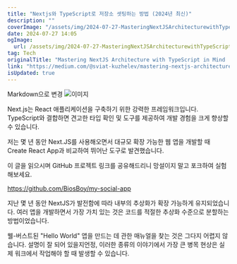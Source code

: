 ```yaml
---
title: "Nextjs와 TypeScript로 저장소 셋팅하는 방법 (2024년 최신)"
description: ""
coverImage: "/assets/img/2024-07-27-MasteringNextJSArchitecturewithTypeScriptinMindDesignAbstractions2024_0.png"
date: 2024-07-27 14:05
ogImage:
  url: /assets/img/2024-07-27-MasteringNextJSArchitecturewithTypeScriptinMindDesignAbstractions2024_0.png
tag: Tech
originalTitle: "Mastering NextJS Architecture with TypeScript in Mind  Design Abstractions 2024"
link: "https://medium.com/@sviat-kuzhelev/mastering-nextjs-architecture-with-typescript-in-mind-design-abstractions-2024-a6f9612300d1"
isUpdated: true
---
```


Markdown으로 변경
![이미지](/assets/img/2024-07-27-MasteringNextJSArchitecturewithTypeScriptinMindDesignAbstractions2024_0.png)

Next.js는 React 애플리케이션을 구축하기 위한 강력한 프레임워크입니다. TypeScript와 결합하면 견고한 타입 확인 및 도구를 제공하여 개발 경험을 크게 향상할 수 있습니다.

저는 몇 년 동안 Next.JS를 사용해오면서 대규모 확장 가능한 웹 앱을 개발할 때 Create React App과 비교하여 뛰어난 도구로 발견했습니다.

이 글을 읽으시며 GitHub 프로젝트 링크를 공유해드리니 망설이지 말고 포크하여 실험해보세요.

<!-- cozy-coder - 수평 -->

<ins class="adsbygoogle"
     style="display:block"
     data-ad-client="ca-pub-4877378276818686"
     data-ad-slot="1107185301"
     data-ad-format="auto"
     data-full-width-responsive="true"></ins>

<script>
     (adsbygoogle = window.adsbygoogle || []).push({});
</script>

https://github.com/BiosBoy/my-social-app

지난 몇 년 동안 NextJS가 발전함에 따라 내부의 추상화가 확장 가능하게 유지되었습니다. 여러 앱을 개발하면서 가장 가치 있는 것은 코드를 적절한 추상화 수준으로 분할하는 방법이었습니다.

웰-버스트된 "Hello World" 앱을 만드는 데 관한 매뉴얼을 찾는 것은 그다지 어렵지 않습니다. 설명이 잘 되어 있을지언정, 이러한 종류의 이야기에서 가장 큰 병목 현상은 실제 워크에서 작업해야 할 때 발생할 수 있습니다.
